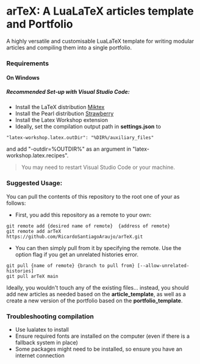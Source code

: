 # arTeX: A LuaLaTeX articles template and Portfolio
A highly versatile and customisable LuaLaTeX template for writing modular articles and compiling them into a single portfolio.

### Requirements
#### On Windows
##### Recommended Set-up with Visual Studio Code:
- Install the LaTeX distribution [Miktex](https://miktex.org/download)
- Install the Pearl distribution [Strawberry](https://strawberryperl.com/)
- Install the Latex Workshop extension
- Ideally, set the compilation output path in **settings.json** to

````
"latex-workshop.latex.outDir": "%DIR%/auxiliary_files"
````

and add "-outdir=%OUTDIR%" as an argument in "latex-workshop.latex.recipes".


> You may need to restart Visual Studio Code or your machine.


### Suggested Usage:

You can pull the contents of this repository to the root one of your as follows:

- First, you add this repository as a remote to your own:
````
git remote add {desired name of remote}  {address of remote}
git remote add arTeX  https://github.com/RicardoSantiagoAraujo/arTeX.git
````
- You can then simply pull from it by specifying the remote. Use the option flag if you get an unrelated histories error.
````
git pull {name of remote} {branch to pull from} [--allow-unrelated-histories]
git pull arTeX main
````

Ideally, you wouldn't touch any of the existing files... instead, you should add new articles as needed based on the **article_template**, as well as a create a new version of the portfolio based on the **portfolio_template**.



### Troubleshooting compilation
- Use lualatex to install
- Ensure required fonts are installed on the computer (even if there is a fallback system in place)
- Some packages might need to be installed, so ensure you have an internet connection

